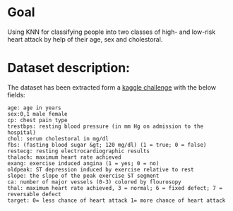 # Goal
Using KNN for classifying people into two classes of high- and low-risk heart attack by help of their age, sex and cholestoral. 

# Dataset description:
The dataset has been extracted form a [kaggle challenge](https://www.kaggle.com/rashikrahmanpritom/heart-attack-analysis-prediction-dataset) with the below fields:

    age: age in years
    sex:0,1 male female
    cp: chest pain type
    trestbps: resting blood pressure (in mm Hg on admission to the hospital)
    chol: serum cholestoral in mg/dl
    fbs: (fasting blood sugar &gt; 120 mg/dl) (1 = true; 0 = false)
    restecg: resting electrocardiographic results
    thalach: maximum heart rate achieved
    exang: exercise induced angina (1 = yes; 0 = no)
    oldpeak: ST depression induced by exercise relative to rest
    slope: the slope of the peak exercise ST segment
    ca: number of major vessels (0-3) colored by flourosopy
    thal: maximum heart rate achieved, 3 = normal; 6 = fixed defect; 7 = reversable defect
    target: 0= less chance of heart attack 1= more chance of heart attack

